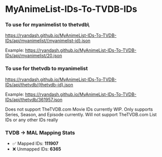 # MyAnimeList-IDs-To-TVDB-IDs

### To use for myanimelist to thetvdb\
https://ryandash.github.io/MyAnimeList-IDs-To-TVDB-IDs/api/myanimelist/{myanimelist-id}.json

Example: https://ryandash.github.io/MyAnimeList-IDs-To-TVDB-IDs/api/myanimelist/20.json

### To use for thetvdb to myanimelist
https://ryandash.github.io/MyAnimeList-IDs-To-TVDB-IDs/api/thetvdb/{thetvdb-id}.json

Example: https://ryandash.github.io/MyAnimeList-IDs-To-TVDB-IDs/api/thetvdb/361957.json

Does not support TheTVDB.com Movie IDs currently WIP. Only supports Series, Season, and Episode currently.
Will not support TheTVDB.com List IDs or any other IDs really

<!---counts-start--->
### TVDB → MAL Mapping Stats

- ✅ Mapped IDs: **111907**
- ❌ Unmapped IDs: **6365**
<!---counts-end--->
